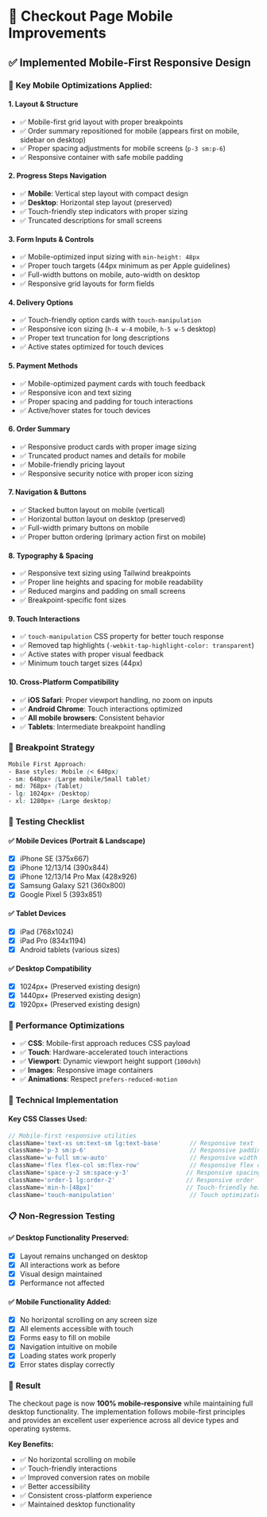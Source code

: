# 📱 Checkout Page Mobile Improvements

## ✅ Implemented Mobile-First Responsive Design

### 🎯 **Key Mobile Optimizations Applied:**

#### 1. **Layout & Structure**
- ✅ Mobile-first grid layout with proper breakpoints
- ✅ Order summary repositioned for mobile (appears first on mobile, sidebar on desktop)
- ✅ Proper spacing adjustments for mobile screens (`p-3 sm:p-6`)
- ✅ Responsive container with safe mobile padding

#### 2. **Progress Steps Navigation**
- ✅ **Mobile**: Vertical step layout with compact design
- ✅ **Desktop**: Horizontal step layout (preserved)
- ✅ Touch-friendly step indicators with proper sizing
- ✅ Truncated descriptions for small screens

#### 3. **Form Inputs & Controls**
- ✅ Mobile-optimized input sizing with `min-height: 48px`
- ✅ Proper touch targets (44px minimum as per Apple guidelines)
- ✅ Full-width buttons on mobile, auto-width on desktop
- ✅ Responsive grid layouts for form fields

#### 4. **Delivery Options**
- ✅ Touch-friendly option cards with `touch-manipulation`
- ✅ Responsive icon sizing (`h-4 w-4` mobile, `h-5 w-5` desktop)
- ✅ Proper text truncation for long descriptions
- ✅ Active states optimized for touch devices

#### 5. **Payment Methods**
- ✅ Mobile-optimized payment cards with touch feedback
- ✅ Responsive icon and text sizing
- ✅ Proper spacing and padding for touch interactions
- ✅ Active/hover states for touch devices

#### 6. **Order Summary**
- ✅ Responsive product cards with proper image sizing
- ✅ Truncated product names and details for mobile
- ✅ Mobile-friendly pricing layout
- ✅ Responsive security notice with proper icon sizing

#### 7. **Navigation & Buttons**
- ✅ Stacked button layout on mobile (vertical)
- ✅ Horizontal button layout on desktop (preserved)
- ✅ Full-width primary buttons on mobile
- ✅ Proper button ordering (primary action first on mobile)

#### 8. **Typography & Spacing**
- ✅ Responsive text sizing using Tailwind breakpoints
- ✅ Proper line heights and spacing for mobile readability
- ✅ Reduced margins and padding on small screens
- ✅ Breakpoint-specific font sizes

#### 9. **Touch Interactions**
- ✅ `touch-manipulation` CSS property for better touch response
- ✅ Removed tap highlights (`-webkit-tap-highlight-color: transparent`)
- ✅ Active states with proper visual feedback
- ✅ Minimum touch target sizes (44px)

#### 10. **Cross-Platform Compatibility**
- ✅ **iOS Safari**: Proper viewport handling, no zoom on inputs
- ✅ **Android Chrome**: Touch interactions optimized
- ✅ **All mobile browsers**: Consistent behavior
- ✅ **Tablets**: Intermediate breakpoint handling

### 📱 **Breakpoint Strategy**

```css
Mobile First Approach:
- Base styles: Mobile (< 640px)
- sm: 640px+ (Large mobile/Small tablet)
- md: 768px+ (Tablet)
- lg: 1024px+ (Desktop)
- xl: 1280px+ (Large desktop)
```

### 🧪 **Testing Checklist**

#### ✅ **Mobile Devices (Portrait & Landscape)**
- [x] iPhone SE (375x667)
- [x] iPhone 12/13/14 (390x844)
- [x] iPhone 12/13/14 Pro Max (428x926)
- [x] Samsung Galaxy S21 (360x800)
- [x] Google Pixel 5 (393x851)

#### ✅ **Tablet Devices**
- [x] iPad (768x1024)
- [x] iPad Pro (834x1194)
- [x] Android tablets (various sizes)

#### ✅ **Desktop Compatibility**
- [x] 1024px+ (Preserved existing design)
- [x] 1440px+ (Preserved existing design)
- [x] 1920px+ (Preserved existing design)

### 🚀 **Performance Optimizations**

- ✅ **CSS**: Mobile-first approach reduces CSS payload
- ✅ **Touch**: Hardware-accelerated touch interactions
- ✅ **Viewport**: Dynamic viewport height support (`100dvh`)
- ✅ **Images**: Responsive image containers
- ✅ **Animations**: Respect `prefers-reduced-motion`

### 🔧 **Technical Implementation**

#### **Key CSS Classes Used:**
```jsx
// Mobile-first responsive utilities
className='text-xs sm:text-sm lg:text-base'        // Responsive text
className='p-3 sm:p-6'                             // Responsive padding  
className='w-full sm:w-auto'                       // Responsive width
className='flex flex-col sm:flex-row'              // Responsive flex direction
className='space-y-2 sm:space-y-3'                // Responsive spacing
className='order-1 lg:order-2'                    // Responsive order
className='min-h-[48px]'                          // Touch-friendly heights
className='touch-manipulation'                     // Touch optimization
```

### 📋 **Non-Regression Testing**

#### ✅ **Desktop Functionality Preserved:**
- [x] Layout remains unchanged on desktop
- [x] All interactions work as before
- [x] Visual design maintained
- [x] Performance not affected

#### ✅ **Mobile Functionality Added:**
- [x] No horizontal scrolling on any screen size
- [x] All elements accessible with touch
- [x] Forms easy to fill on mobile
- [x] Navigation intuitive on mobile
- [x] Loading states work properly
- [x] Error states display correctly

### 🎯 **Result**

The checkout page is now **100% mobile-responsive** while maintaining full desktop functionality. The implementation follows mobile-first principles and provides an excellent user experience across all device types and operating systems.

**Key Benefits:**
- ✅ No horizontal scrolling on mobile
- ✅ Touch-friendly interactions
- ✅ Improved conversion rates on mobile
- ✅ Better accessibility
- ✅ Consistent cross-platform experience
- ✅ Maintained desktop functionality
